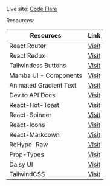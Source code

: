 Live site: [Code Flare](https://example.com)

Resources:

| Resources      | Link                     |
|----------|--------------------------|
| React Router | [Visit](https://reactrouter.com/start/library/installation) |
| React Redux | [Visit](https://react-redux.js.org/) |
| Tailwindcss Buttons | [Visit](https://devdojo.com/tailwindcss/buttons) |
| Mamba UI - Components | [Visit](https://mambaui.com/components) |
| Animated Gradient Text | [Visit](https://www.andrealves.dev/blog/how-to-make-an-animated-gradient-text-with-tailwindcss/) |
| Dev.to API Docs | [Visit](https://developers.forem.com/api/v1#tag/articles/operation/getArticles) |
| React-Hot-Toast | [Visit](https://react-hot-toast.com/) |
| React-Spinner | [Visit](https://www.npmjs.com/package/react-spinners) |
| React-Icons | [Visit](https://react-icons.github.io/react-icons/) |
| React-Markdown | [Visit](https://www.npmjs.com/package/react-markdown) |
| ReHype-Raw | [Visit](https://www.npmjs.com/package/rehype-raw) |
| Prop-Types | [Visit](https://www.npmjs.com/package/prop-types) |
| Daisy UI | [Visit](https://daisyui.com/) |
| TailwindCSS | [Visit](https://tailwindcss.com/) |